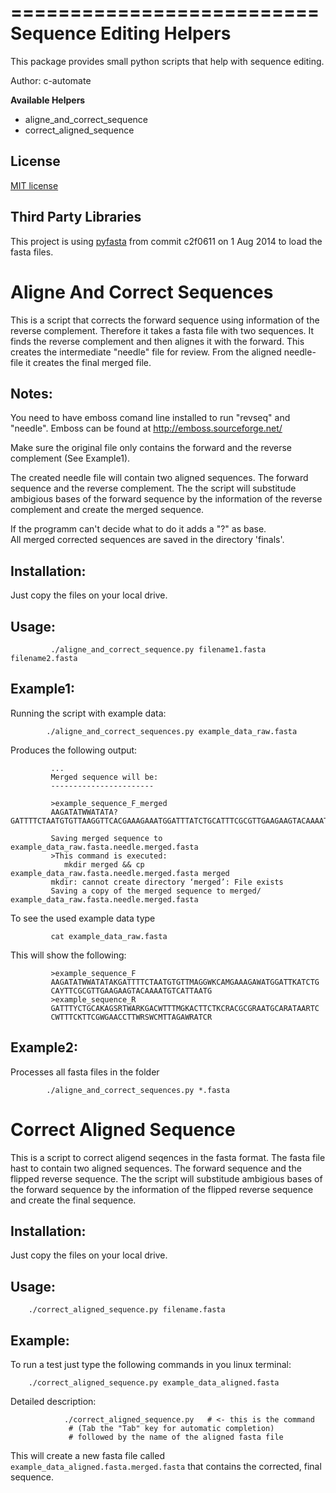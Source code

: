 ==========================
 Sequence Editing Helpers
==========================

This package provides small python scripts that help with sequence editing.

Author: c-automate

__Available Helpers__

* aligne_and_correct_sequence
* correct_aligned_sequence


License
-----------

[MIT license](LICENSE)


Third Party Libraries
---------------------

This project is using [pyfasta](https://github.com/brentp/pyfasta) from
 commit c2f0611 on 1 Aug 2014 to load the fasta files.



Aligne And Correct Sequences
============================
            
This is a script that corrects the forward sequence using 
information of the reverse complement. Therefore it takes a fasta file 
with two sequences.
It finds the reverse complement and then alignes it with the forward.
This creates the intermediate "needle" file for review.
From the aligned needle-file it creates the final merged file.
        
Notes:
------

You need to have emboss comand line installed to run "revseq" and 
"needle". Emboss can be found at http://emboss.sourceforge.net/

Make sure the original file only contains the forward and the 
reverse complement (See Example1).

The created needle file will contain two aligned sequences. 
The forward sequence and the reverse complement.
The the script will substitude ambigious bases of the 
forward sequence by the information of the reverse
complement and create the merged sequence.

If the programm can't decide what to do it adds a "?" as base.   
All merged corrected sequences are saved in the directory 'finals'.      
        
Installation:
-------------

Just copy the files on your local drive.


Usage: 
------
             ./aligne_and_correct_sequence.py filename1.fasta filename2.fasta
             
Example1: 
---------
Running the script with example data:

            ./aligne_and_correct_sequences.py example_data_raw.fasta
            
Produces the following output:

             ...
             Merged sequence will be:
             -----------------------
 
             >example_sequence_F_merged
             AAGATATWWATATA?GATTTTCTAATGTGTTAAGGTTCACGAAAGAAATGGATTTATCTGCATTTCGCGTTGAAGAAGTACAAAATGTCATTAATGCTMTGCAGRAAATC
 
             Saving merged sequence to  example_data_raw.fasta.needle.merged.fasta
             >This command is executed:
             	mkdir merged && cp example_data_raw.fasta.needle.merged.fasta merged
             mkdir: cannot create directory ‘merged’: File exists
             Saving a copy of the merged sequence to merged/ example_data_raw.fasta.needle.merged.fasta

             
To see the used example data type

             cat example_data_raw.fasta
             
This will show the following:

             >example_sequence_F
             AAGATATWWATATAKGATTTTCTAATGTGTTMAGGWKCAMGAAAGAWATGGATTKATCTG
             CAYTTCGCGTTGAAGAAGTACAAAATGTCATTAATG
             >example_sequence_R
             GATTTYCTGCAKAGSRTWARKGACWTTTMGKACTTCTKCRACGCGRAATGCARATAARTC
             CWTTTCKTTCGWGAACCTTWRSWCMTTAGAWRATCR            
Example2: 
---------
Processes all fasta files in the folder

            ./aligne_and_correct_sequences.py *.fasta




Correct Aligned Sequence
========================

This is a script to correct aligend seqences in the fasta format.
The fasta file hast to contain two aligned sequences. The forward sequence and the flipped reverse sequence. The the script will substitude ambigious bases of the forward sequence by the information of the flipped reverse sequence and create the final sequence.

Installation:
-------------

Just copy the files on your local drive.

Usage: 
------
		./correct_aligned_sequence.py filename.fasta


Example: 
--------

To run a test just type the following commands in you linux terminal:

		./correct_aligned_sequence.py example_data_aligned.fasta

Detailed description:

                ./correct_aligned_sequence.py   # <- this is the command
                 # (Tab the "Tab" key for automatic completion)
                 # followed by the name of the aligned fasta file

This will create a new fasta file called `example_data_aligned.fasta.merged.fasta` that contains the corrected, final sequence.




